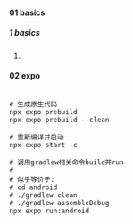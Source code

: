 #### 01 basics

##### 1 basics

1. 




#### 02 expo



```shell

# 生成原生代码
npx expo prebuild
npx expo prebuild --clean

# 重新编译并启动
npx expo start -c

# 调用gradlew相关命令build并run
# 
# 似乎等价于:
# cd android
# ./gradlew clean
# ./gradlew assembleDebug
npx expo run:android

```